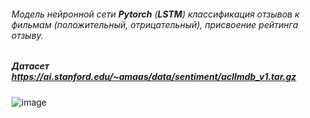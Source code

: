 ###### Модель нейронной сети ___Pytorch___ (___LSTM___) классификация отзывов к фильмам (положительный, отрицательный), присвоение рейтинга отзыву.  

##### Датасет  https://ai.stanford.edu/~amaas/data/sentiment/aclImdb_v1.tar.gz  

![image](https://github.com/drug173/Python/assets/47415634/32ff27ed-9f5c-4025-b1e3-a853877eefe6)  

